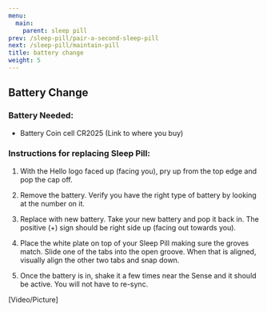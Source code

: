 ```yaml
---
menu:
  main:
    parent: sleep pill
prev: /sleep-pill/pair-a-second-sleep-pill
next: /sleep-pill/maintain-pill
title: battery change
weight: 5
---
```


## Battery Change

### Battery Needed:


- Battery Coin cell CR2025 (Link to where you buy)

### Instructions for replacing Sleep Pill:


1. With the Hello logo faced up (facing you), pry up from the top edge and pop the cap off.

2. Remove the battery. Verify you have the right type of battery by looking at the number on it.

3. Replace with new battery. Take your new battery and pop it back in. The positive (+) sign should be right side up (facing out towards you).

4. Place the white plate on top of your Sleep Pill making sure the groves match.  Slide one of the tabs into the open groove. When that is aligned, visually align the other two tabs and snap down.

5. Once the battery is in, shake it a few times near the Sense and it should be active. You will not have to re-sync.


[Video/Picture]
